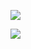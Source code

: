 [![](https://github.com/vineetchoudhary/DisableDisplaySleep-macOS/actions/workflows/xcodebuild.yml/badge.svg)](https://github.com/vineetchoudhary/DisableDisplaySleep-macOS/actions/workflows/xcodebuild.yml)

![](https://img.shields.io/github/downloads/vineetchoudhary/DisableDisplaySleep-macOS/total.svg)
